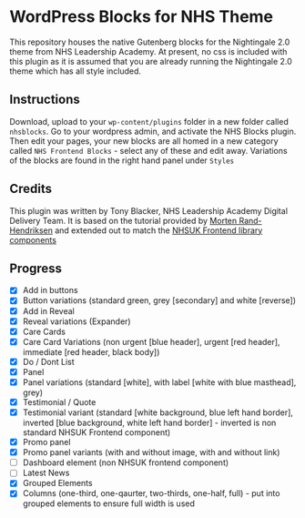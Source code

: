 # WordPress Blocks for NHS Theme

This repository houses the native Gutenberg blocks for the Nightingale 2.0 theme from NHS Leadership Academy. At 
present, no css is included with this plugin as it is assumed that you are already running the Nightingale 2.0 theme 
which has all style included.

## Instructions
Download, upload to your `wp-content/plugins` folder in a new folder called `nhsblocks`. Go to your wordpress admin, 
and activate the NHS Blocks plugin. Then edit your pages, your new blocks are all homed in a new category called `NHS
 Frontend Blocks` - select any of these and edit away. Variations of the blocks are found in the right hand panel 
 under `Styles` 

## Credits
This plugin was written by Tony Blacker, NHS Leadership Academy Digital Delivery Team. It is based on the tutorial 
provided by [Morten Rand-Hendriksen](https://mor10.com/) and extended out to match the [NHSUK Frontend library 
components](https://nhsuk.github.io/nhsuk-frontend/components) 

## Progress
 - [x] Add in buttons
 - [x] Button variations (standard green, grey [secondary] and white [reverse])
 - [x] Add in Reveal
 - [x] Reveal variations (Expander)
 - [x] Care Cards
 - [x] Care Card Variations (non urgent [blue header], urgent [red header], immediate [red header, black body])
 - [x] Do / Dont List
 - [x] Panel
 - [x] Panel variations (standard [white], with label [white with blue masthead], grey)
 - [x] Testimonial / Quote
 - [x] Testimonial variant (standard [white background, blue left hand border], inverted [blue background, white left
  hand border] - inverted is non standard NHSUK Frontend component)
 - [x] Promo panel
 - [x] Promo panel variants (with and without image, with and without link)
 - [ ] Dashboard element (non NHSUK frontend component)
 - [ ] Latest News
 - [x] Grouped Elements
 - [x] Columns (one-third, one-qaurter, two-thirds, one-half, full) - put into grouped elements to ensure full width 
 is used
